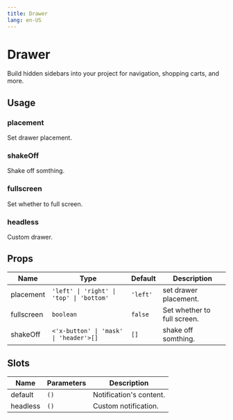 ```yaml
---
title: Drawer
lang: en-US
---
```


# Drawer <sup><PlBadge value="New" /></sup>

Build hidden sidebars into your project for navigation, shopping carts, and more.

## Usage

### placement

Set drawer placement.

<demo src="../../../example/drawer/placement.vue"></demo>

### shakeOff

Shake off somthing.

<demo src="../../../example/drawer/shake-off.vue"></demo>

### fullscreen

Set whether to full screen.

<demo src="../../../example/drawer/fullscreen.vue"></demo>

### headless

Custom drawer.

<demo src="../../../example/drawer/headless.vue"></demo>

## Props

| Name        | Type       | Default     | Description                           |
| ------      | ---------- | ----------- | ------------------------------------- |
| placement   | `'left' \| 'right' \| 'top' \| 'bottom'`  | `'left'`  | set drawer placement. |
| fullscreen   | `boolean`  | `false`      | Set whether to full screen.   |
| shakeOff    | `<'x-button' \| 'mask' \| 'header'>[]` | `[]` | shake off somthing. |

## Slots

| Name     | Parameters | Description      |
| -------  | ---------- | ---------------- |
| default  | `()`       | Notification's content. |
| headless | `()`       | Custom notification.    |
